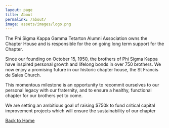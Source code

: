 ```yaml
---
layout: page
title: About
permalink: /about/
image: assets/images/logo.png
---
```


The Phi Sigma Kappa Gamma Tetarton Alumni Association owns the Chapter House and is responsible for the on going long term support for the Chapter.

Since our founding on October 15, 1950, the brothers of Phi Sigma Kappa have inspired personal growth and lifelong bonds in over 750 brothers. We now enjoy a
promising future in our historic chapter house, the St Francis de Sales Church. 

This momentous milestone is an opportunity to recommit ourselves to our personal legacy with our fraternity, and to ensure a healthy, functional chapter for our brothers yet to come.

We are setting an ambitious goal of raising $750k to fund critical capital improvement projects which will ensure the sustainability of our chapter

[Back to Home](/)
